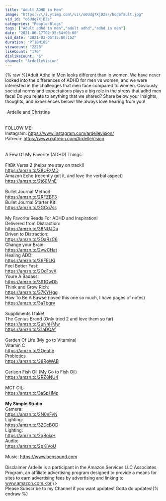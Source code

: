 ```yaml
---
title: "Adult ADHD in Men"
image: "https:\/\/i.ytimg.com\/vi\/o6Udg7XjDZs\/hqdefault.jpg"
vid_id: "o6Udg7XjDZs"
categories: "People-Blogs"
tags: ["Adult adhd in men","adult adhd","adhd in men"]
date: "2021-06-17T02:35:54+03:00"
vid_date: "2021-03-05T15:00:15Z"
duration: "PT10M10S"
viewcount: "2228"
likeCount: "170"
dislikeCount: "6"
channel: "ArdelleVision"
---
```

{% raw %}Adult Adhd in Men looks different than in women. We have never looked into the differences of ADHD for men vs women, and we were interested in the challenges that men face compared to women. Obviously societal norms and expectations plays a big role in the stress that adhd men face! Do you relate to anything that we shared? Share below your insights, thoughts, and experiences below! We always love hearing from you!<br /><br />-Ardelle and Christine<br /><br /><br />FOLLOW ME: <br />Instagram: <a rel="nofollow" target="blank" href="https://www.instagram.com/ardellevision/">https://www.instagram.com/ardellevision/</a><br />Patreon: <a rel="nofollow" target="blank" href="https://www.patreon.com/ArdelleVision">https://www.patreon.com/ArdelleVision</a><br /><br /><br />A Few Of My Favorite (ADHD) Things:<br /><br />FitBit Versa 2 (helps me stay on track!)                  <br /><a rel="nofollow" target="blank" href="https://amzn.to/38UFzMD">https://amzn.to/38UFzMD</a><br />Amazon Echo (recently got it, and love the verbal aspect)                   <br /><a rel="nofollow" target="blank" href="https://amzn.to/2t60MnE">https://amzn.to/2t60MnE</a><br /><br />Bullet Journal Method:              <br /><a rel="nofollow" target="blank" href="https://amzn.to/2RFZBF3">https://amzn.to/2RFZBF3</a> <br />Bullet Journal Starter Kit:                      <br /><a rel="nofollow" target="blank" href="https://amzn.to/2GCq7ss">https://amzn.to/2GCq7ss</a><br /><br />My Favorite Reads For ADHD and Inspiration!<br />Delivered from Distraction:     <br /><a rel="nofollow" target="blank" href="https://amzn.to/38NUJDu">https://amzn.to/38NUJDu</a><br />Driven to Distraction:                <br /><a rel="nofollow" target="blank" href="https://amzn.to/2OaRzC6">https://amzn.to/2OaRzC6</a><br />Change your Brain:                   <br /><a rel="nofollow" target="blank" href="https://amzn.to/2vwCHat">https://amzn.to/2vwCHat</a><br />Healing ADD:                             <br /><a rel="nofollow" target="blank" href="https://amzn.to/36FELKi">https://amzn.to/36FELKi</a><br />Feel Better Fast:                        <br /><a rel="nofollow" target="blank" href="https://amzn.to/2Od1bvX">https://amzn.to/2Od1bvX</a><br />Youre A Badass:                       <br /><a rel="nofollow" target="blank" href="https://amzn.to/391GwDh">https://amzn.to/391GwDh</a><br />Think and Grow Rich:              <br /><a rel="nofollow" target="blank" href="https://amzn.to/37KYHgg">https://amzn.to/37KYHgg</a><br />How To Be A Bawse (loved this one so much, I have pages of notes)<br /><a rel="nofollow" target="blank" href="https://amzn.to/3aTbgrv">https://amzn.to/3aTbgrv</a><br /><br />Suppliments I take!<br />The Genius Brand (Only tried 2 and love them so far)           <br /><a rel="nofollow" target="blank" href="https://amzn.to/2uNhHMw">https://amzn.to/2uNhHMw</a><br /><a rel="nofollow" target="blank" href="https://amzn.to/31aDQAf">https://amzn.to/31aDQAf</a><br /><br />Garden Of Life (My go to Vitamins)       <br />Vitamin C<br /><a rel="nofollow" target="blank" href="https://amzn.to/2OeatIe">https://amzn.to/2OeatIe</a><br />Probiotics<br /><a rel="nofollow" target="blank" href="https://amzn.to/38RgWAB">https://amzn.to/38RgWAB</a><br /><br />Carlson Fish Oil (My Go to Fish Oil)              <br /><a rel="nofollow" target="blank" href="https://amzn.to/2RZ8NU4">https://amzn.to/2RZ8NU4</a><br /><br />MCT OIL:<br /><a rel="nofollow" target="blank" href="https://amzn.to/3aSpHMp">https://amzn.to/3aSpHMp</a><br /><br />**My Simple Studio**<br />Camera: <br /><a rel="nofollow" target="blank" href="https://amzn.to/2N0nFyN">https://amzn.to/2N0nFyN</a><br />Lighting:<br /><a rel="nofollow" target="blank" href="https://amzn.to/32DcBOD">https://amzn.to/32DcBOD</a><br />Lighting: <br /><a rel="nofollow" target="blank" href="https://amzn.to/2qBoiaH">https://amzn.to/2qBoiaH</a><br />Audio: <br /><a rel="nofollow" target="blank" href="https://amzn.to/2pKiVoU">https://amzn.to/2pKiVoU</a><br /><br />Music: <a rel="nofollow" target="blank" href="https://www.bensound.com">https://www.bensound.com</a><br /><br />Disclaimer Ardelle is a participant in the Amazon Services LLC Associates Program, an affiliate advertising program designed to provide a means for sites to earn advertising fees by advertising and linking to www.amazon.com.<br /><br />Please Subscribe to my Channel if you want updates! Gotta do updates!{% endraw %}

